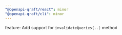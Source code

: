 ```yaml
---
"@openapi-qraft/react": minor
"@openapi-qraft/cli": minor
---
```


feature: Add support for `invalidateQueries(..)` method
